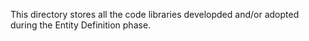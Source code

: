 This directory stores all the code libraries developded and/or adopted during the Entity Definition phase. 
